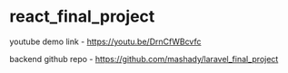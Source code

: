 # react_final_project

youtube demo link -  https://youtu.be/DrnCfWBcvfc

backend github repo - https://github.com/mashady/laravel_final_project

